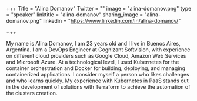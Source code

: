 +++
Title = "Alina Domanov"
Twitter = ""
image = "alina-domanov.png"
type = "speaker"
linktitle = "alina-domanov"
sharing_image = "alina-domanov.png"
linkedin = "https://www.linkedin.com/in/alina-domanov/"

+++

My name is Alina Domanov, I am 23 years old and I live in Buenos Aires, Argentina.
I am a DevOps Engineer at Cognizant Softvision, with experience on different cloud providers such as Google Cloud, Amazon Web Services and Microsoft Azure.
At a technological level, I used Kubernetes for the container orchestration and Docker for building, deploying, and managing containerized applications.
I consider myself a person who likes challenges and who learns quickly. My experience with Kubernetes in PaaS stands out in the development of solutions with Terraform to achieve the automation of the clusters creation.

